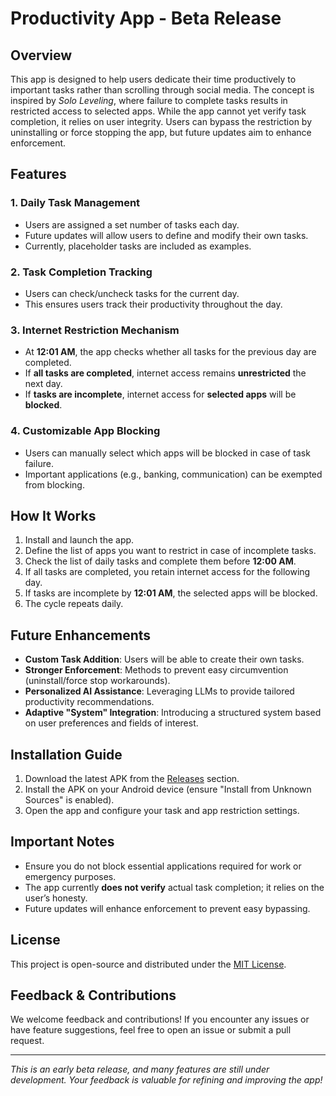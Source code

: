 # Productivity App - Beta Release

## Overview
This app is designed to help users dedicate their time productively to important tasks rather than scrolling through social media. The concept is inspired by *Solo Leveling*, where failure to complete tasks results in restricted access to selected apps. While the app cannot yet verify task completion, it relies on user integrity. Users can bypass the restriction by uninstalling or force stopping the app, but future updates aim to enhance enforcement.

## Features
### 1. Daily Task Management
- Users are assigned a set number of tasks each day.
- Future updates will allow users to define and modify their own tasks.
- Currently, placeholder tasks are included as examples.

### 2. Task Completion Tracking
- Users can check/uncheck tasks for the current day.
- This ensures users track their productivity throughout the day.

### 3. Internet Restriction Mechanism
- At **12:01 AM**, the app checks whether all tasks for the previous day are completed.
- If **all tasks are completed**, internet access remains **unrestricted** the next day.
- If **tasks are incomplete**, internet access for **selected apps** will be **blocked**.

### 4. Customizable App Blocking
- Users can manually select which apps will be blocked in case of task failure.
- Important applications (e.g., banking, communication) can be exempted from blocking.

## How It Works
1. Install and launch the app.
2. Define the list of apps you want to restrict in case of incomplete tasks.
3. Check the list of daily tasks and complete them before **12:00 AM**.
4. If all tasks are completed, you retain internet access for the following day.
5. If tasks are incomplete by **12:01 AM**, the selected apps will be blocked.
6. The cycle repeats daily.

## Future Enhancements
- **Custom Task Addition**: Users will be able to create their own tasks.
- **Stronger Enforcement**: Methods to prevent easy circumvention (uninstall/force stop workarounds).
- **Personalized AI Assistance**: Leveraging LLMs to provide tailored productivity recommendations.
- **Adaptive "System" Integration**: Introducing a structured system based on user preferences and fields of interest.

## Installation Guide
1. Download the latest APK from the [Releases](https://github.com/Vamsi-Vadala/solo-leveling-tasker/releases/tag/v0.1.0-preview) section.
2. Install the APK on your Android device (ensure "Install from Unknown Sources" is enabled).
3. Open the app and configure your task and app restriction settings.

## Important Notes
- Ensure you do not block essential applications required for work or emergency purposes.
- The app currently **does not verify** actual task completion; it relies on the user’s honesty.
- Future updates will enhance enforcement to prevent easy bypassing.

## License
This project is open-source and distributed under the [MIT License](LICENSE).

## Feedback & Contributions
We welcome feedback and contributions! If you encounter any issues or have feature suggestions, feel free to open an issue or submit a pull request.

---
*This is an early beta release, and many features are still under development. Your feedback is valuable for refining and improving the app!*

